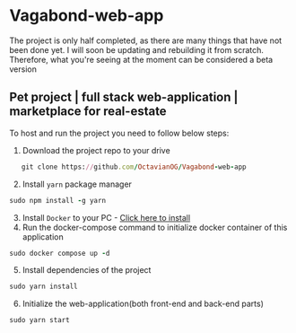 # Vagabond-web-app
The project is only half completed, as there are many things that have not been done yet. I will soon be updating and rebuilding it from scratch. Therefore, what you're seeing at the moment can be considered a beta version
## Pet project | full stack web-application | marketplace for real-estate
To host and run the project you need to follow below steps:
1. Download the project repo to your drive
```ruby
   git clone https://github.com/OctavianOG/Vagabond-web-app
   ```
2. Install `yarn` package manager
```ruby
sudo npm install -g yarn
```
3. Install `Docker` to your PC - [Click here to install](https://docs.docker.com/engine/install/)
4. Run the docker-compose command to initialize docker container of this application
```ruby
sudo docker compose up -d
   ```
5. Install dependencies of the project
```ruby
sudo yarn install
```
6. Initialize the web-application(both front-end and back-end parts)
```ruby
sudo yarn start
```
